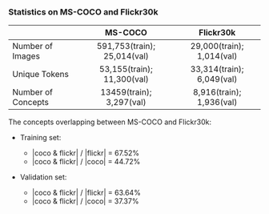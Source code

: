 ### Statistics on MS-COCO and Flickr30k


||MS-COCO|Flickr30k|
|:----|:-----:|:-----:|
|Number of Images|591,753(train); 25,014(val)|29,000(train); 1,014(val)|
|Unique Tokens|53,155(train); 11,300(val)|33,314(train); 6,049(val)|
|Number of Concepts|13459(train); 3,297(val)|8,916(train); 1,936(val)|

The concepts overlapping between MS-COCO and Flickr30k:

 - Training set: 

    - |coco & flickr| / |flickr| = 67.52%
    - |coco & flickr| / |coco| = 44.72%

 - Validation set: 

    - |coco & flickr| / |flickr| = 63.64%
    - |coco & flickr| / |coco| = 37.37%